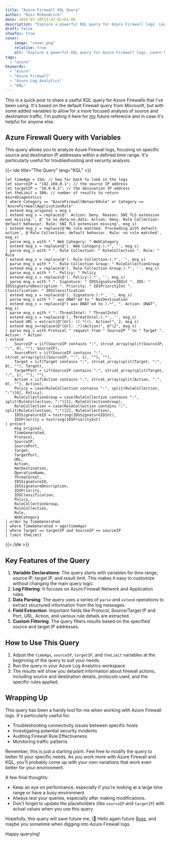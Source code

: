 ```yaml
---
title: "Azure Firewall KQL Query"
author: "Russ McKendrick"
date: 2024-07-20T13:42:01+01:00
description: "Explore a powerful KQL query for Azure Firewall logs. Learn how to analyze network traffic, filter by source and destination IP, and gain insights into your Azure Firewall's performance and security."
draft: false
showToc: true
cover:
    image: "cover.png"
    relative: true
    alt: "Explore a powerful KQL query for Azure Firewall logs. Learn how to analyze network traffic, filter by source and destination IP, and gain insights into your Azure Firewall's performance and security."
tags:
  - "azure"
keywords:
  - "Azure"
  - "Azure Firewall"
  - "Azure Log Analytics"
  - "KQL"
---
```


This is a quick post to share a useful KQL query for Azure Firewalls that I've been using. It's based on the default Firewall query from Microsoft, but with some added variables to allow for a more focused analysis of source and destination traffic. I'm putting it here for [my](/about) future reference and in case it's helpful for anyone else.

## Azure Firewall Query with Variables

This query allows you to analyze Azure Firewall logs, focusing on specific source and destination IP addresses within a defined time range. It's particularly useful for troubleshooting and security analysis.

{{< ide title="The Query" lang="KQL" >}}
```kql {linenos=true}
let timeAgo = 15m; // how far back to look in the logs
let sourceIP = "192.168.0.1"; // the source IP address
let targetIP = "10.0.0.1"; // the desination IP address
let theLimit = 100; // number of results to return
AzureDiagnostics
| where Category == "AzureFirewallNetworkRule" or Category == "AzureFirewallApplicationRule"
| extend msg_original = msg_s
| extend msg_s = replace(@'. Action: Deny. Reason: SNI TLS extension was missing.', @' to no_data:no_data. Action: Deny. Rule Collection: default behavior. Rule: SNI TLS extension missing', msg_s)
| extend msg_s = replace(@'No rule matched. Proceeding with default action', @'Rule Collection: default behavior. Rule: no rule matched', msg_s)
| parse msg_s with * " Web Category: " WebCategory
| extend msg_s = replace(@'(. Web Category:).*', '', msg_s)
| parse msg_s with * ". Rule Collection: " RuleCollection ". Rule: " Rule
| extend msg_s = replace(@'(. Rule Collection:).*', '', msg_s)
| parse msg_s with * ". Rule Collection Group: " RuleCollectionGroup
| extend msg_s = replace(@'(. Rule Collection Group:).*', '', msg_s)
| parse msg_s with * ". Policy: " Policy
| extend msg_s = replace(@'(. Policy:).*', '', msg_s)
| parse msg_s with * ". Signature: " IDSSignatureIDInt ". IDS: " IDSSignatureDescription ". Priority: " IDSPriorityInt ". Classification: " IDSClassification
| extend msg_s = replace(@'(. Signature:).*', '', msg_s)
| parse msg_s with * " was DNAT'ed to " NatDestination
| extend msg_s = replace(@"( was DNAT'ed to ).*", ". Action: DNAT", msg_s)
| parse msg_s with * ". ThreatIntel: " ThreatIntel
| extend msg_s = replace(@'(. ThreatIntel:).*', '', msg_s)
| extend URL = extract(@"(Url: )(.*)(\. Action)", 2, msg_s)
| extend msg_s=replace(@"(Url: .*)(Action)", @"\2", msg_s)
| parse msg_s with Protocol " request from " SourceIP " to " Target ". Action: " Action
| extend 
    SourceIP = iif(SourceIP contains ":", strcat_array(split(SourceIP, ":", 0), ""), SourceIP),
    SourcePort = iif(SourceIP contains ":", strcat_array(split(SourceIP, ":", 1), ""), ""),
    Target = iif(Target contains ":", strcat_array(split(Target, ":", 0), ""), Target),
    TargetPort = iif(SourceIP contains ":", strcat_array(split(Target, ":", 1), ""), ""),
    Action = iif(Action contains ".", strcat_array(split(Action, ".", 0), ""), Action),
    Policy = case(RuleCollection contains ":", split(RuleCollection, ":")[0], Policy),
    RuleCollectionGroup = case(RuleCollection contains ":", split(RuleCollection, ":")[1], RuleCollectionGroup),
    RuleCollection = case(RuleCollection contains ":", split(RuleCollection, ":")[2], RuleCollection),
    IDSSignatureID = tostring(IDSSignatureIDInt),
    IDSPriority = tostring(IDSPriorityInt)
| project
    msg_original,
    TimeGenerated,
    Protocol,
    SourceIP,
    SourcePort,
    Target,
    TargetPort,
    URL,
    Action,
    NatDestination,
    OperationName,
    ThreatIntel,
    IDSSignatureID,
    IDSSignatureDescription,
    IDSPriority,
    IDSClassification,
    Policy,
    RuleCollectionGroup,
    RuleCollection,
    Rule,
    WebCategory
| order by TimeGenerated
| where TimeGenerated > ago(timeAgo)
| where Target == targetIP and SourceIP == sourceIP
| limit theLimit
```
{{< /ide >}}

## Key Features of the Query

1. **Variable Declarations**: The query starts with variables for time range, source IP, target IP, and result limit. This makes it easy to customize without changing the main query logic.
2. **Log Filtering**: It focuses on Azure Firewall Network and Application rules.
3. **Data Parsing**: The query uses a series of `parse` and `extend` operations to extract structured information from the log messages.
4. **Field Extraction**: Important fields like Protocol, Source/Target IP and Port, URL, Action, and various rule details are extracted.
5. **Custom Filtering**: The query filters results based on the specified source and target IP addresses.

## How to Use This Query

1. Adjust the `timeAgo`, `sourceIP`, `targetIP`, and `theLimit` variables at the beginning of the query to suit your needs.
2. Run the query in your Azure Log Analytics workspace.
3. The results will show you detailed information about firewall actions, including source and destination details, protocols used, and the specific rules applied.

## Wrapping Up

This query has been a handy tool for me when working with Azure Firewall logs. It's particularly useful for:

- Troubleshooting connectivity issues between specific hosts
- Investigating potential security incidents
- Auditing Firewall Rule Effectiveness
- Monitoring traffic patterns

Remember, this is just a starting point. Feel free to modify the query to better fit your specific needs. As you work more with Azure Firewall and KQL, you'll probably come up with your own variations that work even better for your environment.

A few final thoughts:

- Keep an eye on performance, especially if you're looking at a large time range or have a busy environment.
- Always test your queries, especially after making modifications.
- Don't forget to update the placeholders (like `sourceIP` and `targetIP`) with actual values when you use this query.

Hopefully, this query will save future me, (👋 Hello again future [Russ](/about), and maybe you sometime when digging into Azure Firewall logs.

Happy querying!
